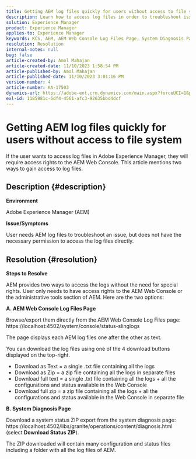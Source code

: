 ```yaml
---
title: Getting AEM log files quickly for users without access to file system
description: Learn how to access log files in order to troubleshoot issues in Adobe Experience Manager. You would require access rights to the AEM Web Console.
solution: Experience Manager
product: Experience Manager
applies-to: Experience Manager
keywords: KCS, AEM, AEM Web Console Log Files Page, System Diagnosis Page
resolution: Resolution
internal-notes: null
bug: false
article-created-by: Amol Mahajan
article-created-date: 11/10/2023 1:58:54 PM
article-published-by: Amol Mahajan
article-published-date: 11/10/2023 3:01:16 PM
version-number: 4
article-number: KA-17503
dynamics-url: https://adobe-ent.crm.dynamics.com/main.aspx?forceUCI=1&pagetype=entityrecord&etn=knowledgearticle&id=3ef38345-d17f-ee11-8179-6045bd006704
exl-id: 1185981c-6df4-4561-afc3-92635bbd4dcf
---
```

# Getting AEM log files quickly for users without access to file system


If the user wants to access log files in Adobe Experience Manager, they will require access rights to the AEM Web Console. This article mentions two ways to gain access to log files.

## Description {#description}


<b>Environment</b>

Adobe Experience Manager (AEM)

<b>Issue/Symptoms</b>

User needs AEM log files to troubleshoot an issue, but does not have the necessary permission to access the log files directly.


## Resolution {#resolution}


<b>Steps to Resolve</b>

AEM provides two ways to access the logs without the need for special rights. User only needs to have access rights to the AEM Web Console or the administrative tools section of AEM. Here are the two options:

<b>A. AEM Web Console Log Files Page</b>

Browse/export them directly from the AEM Web Console Log Files page: https://localhost:4502/system/console/status-slinglogs

The page displays each AEM log files one after the other as text.

You can download the log files using one of the 4 download buttons displayed on the top-right.

- Download as Text = a single .txt file containing all the logs
- Download as Zip = a zip file containing all the logs in separate files
- Download full text = a single .txt file containing all the logs + all the configurations and status available in the Web Console
- Download full zip = a zip file containing all the logs + all the configurations and status available in the Web Console in separate file


<b>B. System Diagnosis Page</b>

Download a system status ZIP export from the system diagnosis page: https://localhost:4502/libs/granite/operations/content/diagnosis.html (select <b>Download Status ZIP</b>).

The ZIP downloaded will contain many configuration and status files including a folder with all the log files of AEM.

